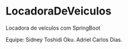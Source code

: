 # LocadoraDeVeiculos
Locadora de veículos com SpringBoot

Equipe:
Sidney Toshidi Oku.
Adriel Carlos Dias.
